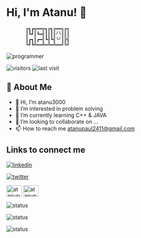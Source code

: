 # Hi, I'm Atanu! 👋

           ╔┓┏╦━━╦┓╔┓╔━━╗╔╗
           ║┗┛║┗━╣┃║┃║╯╰║║║
           ║┏┓║┏━╣┗╣┗╣╰╯║╠╣
           ╚┛┗╩━━╩━╩━╩━━╝╚╝ 
![programmer](https://cdn.dribbble.com/users/1162077/screenshots/3848914/programmer.gif) 


![visitors](https://komarev.com/ghpvc/?username=atanu3000&style=flat&labelColor=black&logo=awesomelists&label=PROFILE+VIEWS&color=fc620f) 
![last visit](https://img.shields.io/github/last-commit/aritraroy24/aritraroy24?logo=markdown&label=LAST+UPDATE&color=FDCD0F&style=flat) 
## 🚀 About Me
- 👋 Hi, I’m atanu3000
- 👀 I’m interested in problem solving
- 🌱 I’m currently learning C++ & JAVA
- 💞️ I’m looking to collaborate on ...
- 📫 How to reach me atanupaul2411@gmail.com



##  Links to connect me

[![linkedin](https://img.shields.io/badge/linkedin-0A66C2?style=for-the-badge&logo=linkedin&logoColor=white)](https://www.linkedin.com/in/atanu-paul-b1212b219/)

[![twitter](https://img.shields.io/badge/twitter-1DA1F2?style=for-the-badge&logo=twitter&logoColor=white)](https://mobile.twitter.com/AtanuPa04588410) 

<a href="https://www.facebook.com/atanu.paul.792740/" target="blank"><img align="center" src="https://raw.githubusercontent.com/rahuldkjain/github-profile-readme-generator/master/src/images/icons/Social/facebook.svg" alt="atanupaul" height="30" width="40" /></a>  <a href="https://auth.geeksforgeeks.org/user/atanupaul2411" target="blank"><img align="center" src="https://raw.githubusercontent.com/rahuldkjain/github-profile-readme-generator/master/src/images/icons/Social/geeks-for-geeks.svg" alt="atanupaul2411" height="30" width="40" /></a>

![status](https://github-readme-stats.vercel.app/api/top-langs?username=atanu3000&show_icons=true&locale=en&layout=compact) 

![status](https://github-readme-stats.vercel.app/api?username=atanu3000&show_icons=true&locale=en)

![status](https://github-readme-streak-stats.herokuapp.com/?user=atanu3000&)



<!---
atanu3000/atanu3000 is a ✨ special ✨ repository because its `README.md` (this file) appears on your GitHub profile.
You can click the Preview link to take a look at your changes.
--->
